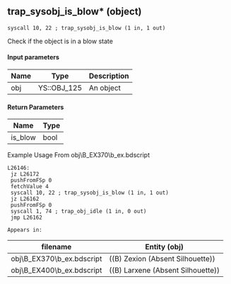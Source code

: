 ## trap_sysobj_is_blow* (object)

`syscall 10, 22 ; trap_sysobj_is_blow (1 in, 1 out)`

Check if the object is in a blow state

#### Input parameters
| Name | Type | Description
|------|------|------------
| obj   | YS::OBJ_125   | An object


#### Return Parameters
| Name | Type
|------|-----
| is_blow   | bool   
Example Usage From obj\B_EX370\b_ex.bdscript
```plaintext
L26146:
 jz L26172
 pushFromFSp 0
 fetchValue 4
 syscall 10, 22 ; trap_sysobj_is_blow (1 in, 1 out)
 jz L26162
 pushFromFSp 0
 syscall 1, 74 ; trap_obj_idle (1 in, 0 out)
 jmp L26162
```





	Appears in:
| filename | Entity (obj)
|----------|-------------
| obj\B_EX370\b_ex.bdscript       | ((B) Zexion (Absent Silhouette))          
| obj\B_EX400\b_ex.bdscript       | ((B) Larxene (Absent Silhouette))          




